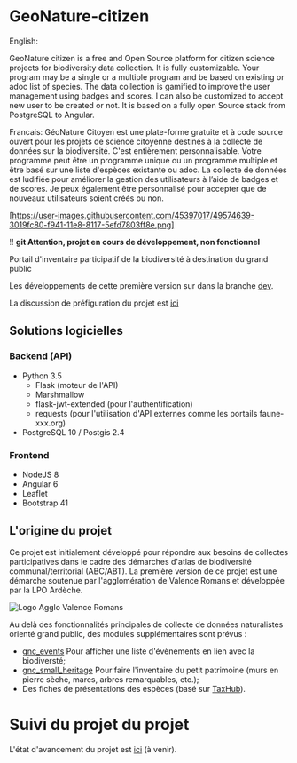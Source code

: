 # GeoNature-citizen

English:

GeoNature citizen is a free and Open Source platform for citizen science projects for biodiversity data collection. It is fully customizable. Your program may be a single or a multiple program and be based on existing or adoc list of species.
The data collection is gamified to improve the user management using badges and scores. I can also be customized to accept new user to be created or not.
It is based on a fully open Source stack from PostgreSQL to Angular.

Francais:
GéoNature Citoyen est une plate-forme gratuite et à code source ouvert pour les projets de science citoyenne destinés à la collecte de données sur la biodiversité. C'est entièrement personnalisable. Votre programme peut être un programme unique ou un programme multiple et être basé sur une liste d'espèces existante ou adoc.
La collecte de données est ludifiée pour améliorer la gestion des utilisateurs à l’aide de badges et de scores. Je peux également être personnalisé pour accepter que de nouveaux utilisateurs soient créés ou non.


[https://user-images.githubusercontent.com/45397017/49574639-3019fc80-f941-11e8-8117-5efd7803ff8e.png]




:bangbang: **git Attention, projet en cours de développement, non fonctionnel**

Portail d'inventaire participatif de la biodiversité à destination du grand public

Les développements de cette première version sur dans la branche [dev](https://github.com/PnX-SI/GeoNature-citizen/tree/dev).

La discussion de préfiguration du projet est [ici](https://github.com/PnX-SI/GeoNature-citizen/issues/2)

## Solutions logicielles

### Backend (API)

* Python 3.5
  * Flask (moteur de l'API)
  * Marshmallow
  * flask-jwt-extended (pour l'authentification)
  * requests (pour l'utilisation d'API externes comme les portails faune-xxx.org)
* PostgreSQL 10 / Postgis 2.4

### Frontend

* NodeJS 8
* Angular 6
* Leaflet
* Bootstrap 41

## L'origine du projet

Ce projet est initialement développé pour répondre aux besoins de collectes participatives dans le cadre des démarches d'atlas de biodiversité communal/territorial (ABC/ABT). 
La première version de ce projet est une démarche soutenue par l'agglomération de Valence Romans et développée par la LPO Ardèche.
    
![Logo Agglo Valence Romans](https://upload.wikimedia.org/wikipedia/fr/thumb/b/b6/Logo_Valence_Romans.jpg/251px-Logo_Valence_Romans.jpg)

Au delà des fonctionnalités principales de collecte de données naturalistes orienté grand public, des modules supplémentaires sont prévus :
* [gnc_events](https://github.com/lpofredc/gnc_events) Pour afficher une liste d'évènements en lien avec la biodiversté;
* [gnc_small_heritage](https://github.com/lpofredc/gnc_small_heritage) Pour faire l'inventaire du petit patrimoine (murs en pierre sèche, mares, arbres remarquables, etc.);
* Des fiches de présentations des espèces (basé sur [TaxHub](https://github.com/PnX-SI/TaxHub)).

# Suivi du projet du projet
L'état d'avancement du projet est [ici](https://github.com/PnX-SI/GeoNature-citizen/projects) (à venir).

